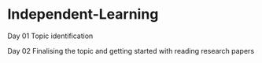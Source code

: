 # Independent-Learning

Day 01 
Topic identification

Day 02 
Finalising the topic and getting started with reading research papers
